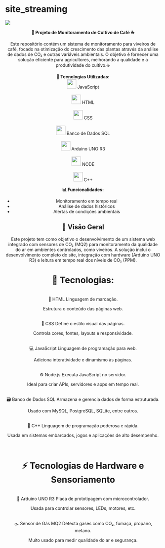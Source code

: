 # site_streaming



<img align="center" src="Site/assets/imgs/logo-seedtech.svg"> <br>



<div align="center">
  <strong>🌱 Projeto de Monitoramento de Cultivo de Café ☕️</strong>
</div>

<div align="center">
  <p>Este repositório contém um sistema de monitoramento para viveiros de café, focado na otimização do crescimento das plantas através da análise de dados de CO₂ e outras variáveis ambientais. O objetivo é fornecer uma solução eficiente para agricultores, melhorando a qualidade e a produtividade do cultivo.☕️</p>

  
  <p align=center>

<strong>🔧 Tecnologias Utilizadas:</strong><br>
<img src="Site/assets/imgs/logoJs.png" width="30"> JavaScript<br><br>
<img src="Site/assets/imgs/iconHTML.png" width="30"> HTML<br><br>
<img src="Site/assets/imgs/iconCSS.png" width="30"> CSS<br><br>
<img src="Site/assets/imgs/iconMysql.png" width="30"> Banco de Dados SQL<br><br>
<img src="Site/assets/imgs/iconArduino.png" width="30"> Arduino UNO R3<br><br>
<img src="Site/assets/imgs/iconNodeJs.png" width="30"> NODE<br><br>
<img src="Site/assets/imgs/iconC++.png" width="30"> C++


<strong>📊 Funcionalidades:</strong>

- Monitoramento em tempo real
- Análise de dados históricos
- Alertas de condições ambientais
</p>
  
</div>

<div align=center>

## 🔭 Visão Geral

Este projeto tem como objetivo o desenvolvimento de um sistema web integrado com sensores de CO₂ (MQ2) para monitoramento da qualidade do ar em ambientes controlados, como viveiros. A solução inclui o desenvolvimento completo do site, integração com hardware (Arduino UNO R3) e leitura em tempo real dos níveis de CO₂ (PPM).
<br>
 <h1>🔧 Tecnologias:</h1>
<br>
📜 HTML
Linguagem de marcação.

Estrutura o conteúdo das páginas web.

<br>
🎨 CSS
Define o estilo visual das páginas.

Controla cores, fontes, layouts e responsividade.

<br>
💻 JavaScript
Linguagem de programação para web.

Adiciona interatividade e dinamismo às páginas.

<br>
⚙️ Node.js
Executa JavaScript no servidor.

Ideal para criar APIs, servidores e apps em tempo real.

<br>
🗃️ Banco de Dados SQL
Armazena e gerencia dados de forma estruturada.

Usado com MySQL, PostgreSQL, SQLite, entre outros.

<br>
🧠 C++
Linguagem de programação poderosa e rápida.

Usada em sistemas embarcados, jogos e aplicações de alto desempenho.
<br>

<br>
<h1>⚡ Tecnologias de Hardware e Sensoriamento</h1>

<br>
🧩 Arduino UNO R3
Placa de prototipagem com microcontrolador.

Usada para controlar sensores, LEDs, motores, etc.

<br>
🌫️ Sensor de Gás MQ2
Detecta gases como CO₂, fumaça, propano, metano.

Muito usado para medir qualidade do ar e segurança.

</div>
